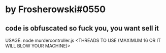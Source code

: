 # by Frosherowski#0550
## code is obfuscated so fuck you, you want sell it
USAGE: node murdercontroller.js <LINK> <THREADS TO USE (MAXIMUM 16 OR IT WILL BLOW YOUR MACHINE)> <PROXY PATH>
